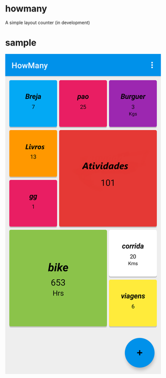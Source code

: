 # howmany

 A simple layout counter (in development)

# sample

![alt text](https://github.com/evertonbtm/howmany/blob/master/images/sample.png?raw=true)
